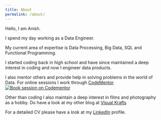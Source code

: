 ```yaml
---
title: About
permalink: /about/
---
```


Hello, I am Anish.

I spend my day working as a Data Engineer.

My current area of expertise is Data Processing, Big Data, SQL and Functional Programming.

I started coding back in high school and have since maintained a deep interest in coding and now I engineer data products. 

I also mentor others and provide help in solving problems in the world of Data.
For online sessions I work through [CodeMentor](https://www.codementor.io/anish749)  [![Book session on Codementor](https://cdn.codementor.io/badges/book_session_github.svg)](https://www.codementor.io/anish749?utm_source=github&utm_medium=button&utm_term=anish749&utm_campaign=github)

Other than coding I also maintain a deep interest in films and photography as a hobby. Do have a look at my other blog at [Visual Krafts](https://visualkrafts.wordpress.com/)

For a detailed CV please have a look at my [LinkedIn](https://www.linkedin.com/in/anishchakraborty) profile.
